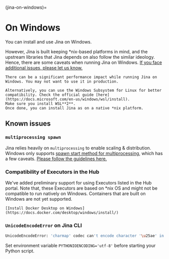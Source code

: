(jina-on-windows)=
# On Windows

You can install and use Jina on Windows.

However, Jina is built keeping *nix-based platforms in mind, and the upstream libraries that Jina depends on also follow the similar ideology. Hence, there are some caveats when running Jina on Windows. [If you face additional issues, please let us know.](https://github.com/jina-ai/jina/issues/)

```{caution}
There can be a significant performance impact while running Jina on Windows. You may not want to use it in production.
```

```{tip}
Alternatively, you can use the Windows Subsystem for Linux for better compatibility. Check the official guide [here](https://docs.microsoft.com/en-us/windows/wsl/install).
Make sure you install WSL**2**.
Once done, you can install Jina as on a native *nix platform.
```

## Known issues

### `multiprocessing spawn`

Jina relies heavily on `multiprocessing` to enable scaling & distribution. Windows only supports [spawn start method for multiprocessing](https://docs.python.org/3/library/multiprocessing.html#the-spawn-and-forkserver-start-methods), which has a few caveats. [Please follow the guidelines here.](../../fundamentals/flow/remarks#multiprocessing-spawn)

### Compatibility of Executors in the Hub

We've added preliminary support for using Executors listed in the Hub portal. Note that, these Executors are based on *nix OS and might not be compatible to run natively on Windows. Containers that are built on Windows are not yet supported. 


```{seealso}
[Install Docker Desktop on Windows](https://docs.docker.com/desktop/windows/install/)
```

### `UnicodeEncodeError` on Jina CLI

```bash
UnicodeEncodeError: 'charmap' codec can't encode character '\u25ae' in position : character maps to <undefined>
```
Set environment variable `PYTHONIOENCODING='utf-8'` before starting your Python script.

